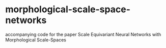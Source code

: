 # morphological-scale-space-networks
accompanying code for the paper Scale Equivariant Neural Networks with Morphological Scale-Spaces
